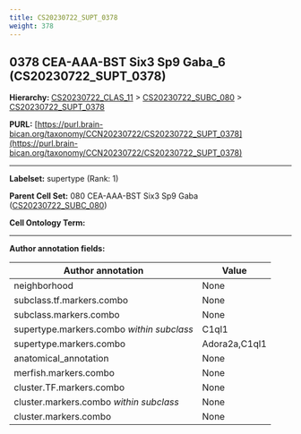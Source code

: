 ```yaml
---
title: CS20230722_SUPT_0378
weight: 378
---
```

## 0378 CEA-AAA-BST Six3 Sp9 Gaba_6 (CS20230722_SUPT_0378)
<b>Hierarchy: </b>
[CS20230722_CLAS_11](../CS20230722_CLAS_11) >
[CS20230722_SUBC_080](../CS20230722_SUBC_080) >
[CS20230722_SUPT_0378](../CS20230722_SUPT_0378)

**PURL:** [https://purl.brain-bican.org/taxonomy/CCN20230722/CS20230722_SUPT_0378](https://purl.brain-bican.org/taxonomy/CCN20230722/CS20230722_SUPT_0378)

---


**Labelset:** supertype (Rank: 1)

**Parent Cell Set:** 080 CEA-AAA-BST Six3 Sp9 Gaba ([CS20230722_SUBC_080](../CS20230722_SUBC_080))



**Cell Ontology Term:** 

[MARKER GENES.]: #


---

[TRANSFERRED ANNOTATIONS.]: #


[AUTHOR ANNOTATION FIELDS.]: #


**Author annotation fields:**

| Author annotation | Value |
|-------------------|-------|
|neighborhood|None|
|subclass.tf.markers.combo|None|
|subclass.markers.combo|None|
|supertype.markers.combo _within subclass_|C1ql1|
|supertype.markers.combo|Adora2a,C1ql1|
|anatomical_annotation|None|
|merfish.markers.combo|None|
|cluster.TF.markers.combo|None|
|cluster.markers.combo _within subclass_|None|
|cluster.markers.combo|None|
